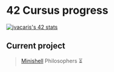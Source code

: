 <h1>42 Cursus progress</h1>

[![jvacaris's 42 stats](https://badge42.herokuapp.com/api/stats/jvacaris?privacyEmail=true)](http://42madrid.com)

<h2>Current project</h2>

> [Minishell](https://github.com/JorgeVB20007/minishell)
> Philosophers ⏳

